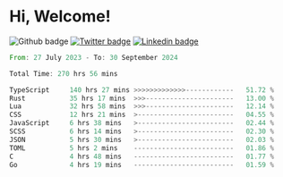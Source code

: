   # Hi, Welcome!
  ![Github badge](https://img.shields.io/github/followers/kraken-afk.svg?style=social&label=Follow&maxAge=2592000)
  [![Twitter badge](https://img.shields.io/badge/-Twitter-00acee?style=flat-square&logo=Twitter&logoColor=white)](https://twitter.com/trshppl)
  [![Linkedin badge](https://img.shields.io/badge/LinkedIn-0077B5?style=flat-square&logo=linkedin&logoColor=white)](https://www.linkedin.com/in/noveanrer)
<!--START_SECTION:waka-->

```rust
From: 27 July 2023 - To: 30 September 2024

Total Time: 270 hrs 56 mins

TypeScript     140 hrs 27 mins >>>>>>>>>>>>>------------   51.72 %
Rust           35 hrs 17 mins  >>>----------------------   13.00 %
Lua            32 hrs 58 mins  >>>----------------------   12.14 %
CSS            12 hrs 21 mins  >------------------------   04.55 %
JavaScript     6 hrs 38 mins   >------------------------   02.44 %
SCSS           6 hrs 14 mins   >------------------------   02.30 %
JSON           5 hrs 30 mins   >------------------------   02.03 %
TOML           5 hrs 2 mins    -------------------------   01.86 %
C              4 hrs 48 mins   -------------------------   01.77 %
Go             4 hrs 19 mins   -------------------------   01.59 %
```

<!--END_SECTION:waka-->